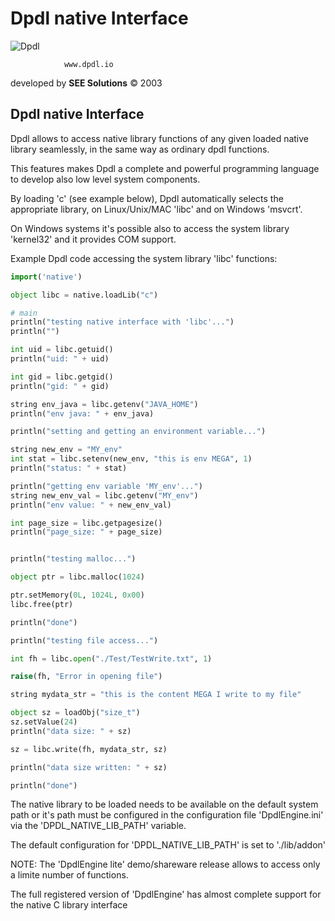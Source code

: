 # Dpdl native Interface

![Dpdl](https://www.dpdl.io/images/dpdl-io.png)

				www.dpdl.io
				

developed by
**SEE Solutions**
&copy; 2003
		

## Dpdl native Interface


Dpdl allows to access native library functions of any given loaded native library seamlessly, in the same way as ordinary dpdl functions.

This features makes Dpdl a complete and powerful programming language to develop also low level system components.

By loading 'c' (see example below), Dpdl automatically selects the appropriate library, on Linux/Unix/MAC 'libc' and on Windows 'msvcrt'.

On Windows systems it's possible also to access the system library 'kernel32' and it provides COM support.

Example Dpdl code accessing the system library 'libc' functions:
```python
import('native')

object libc = native.loadLib("c")

# main
println("testing native interface with 'libc'...")
println("")

int uid = libc.getuid()
println("uid: " + uid)

int gid = libc.getgid()
println("gid: " + gid)

string env_java = libc.getenv("JAVA_HOME")
println("env java: " + env_java)

println("setting and getting an environment variable...")

string new_env = "MY_env"
int stat = libc.setenv(new_env, "this is env MEGA", 1)
println("status: " + stat)

println("getting env variable 'MY_env'...")
string new_env_val = libc.getenv("MY_env")
println("env value: " + new_env_val)

int page_size = libc.getpagesize()
println("page_size: " + page_size)


println("testing malloc...")

object ptr = libc.malloc(1024)

ptr.setMemory(0L, 1024L, 0x00)
libc.free(ptr)

println("done")

println("testing file access...")

int fh = libc.open("./Test/TestWrite.txt", 1)

raise(fh, "Error in opening file")

string mydata_str = "this is the content MEGA I write to my file"

object sz = loadObj("size_t")
sz.setValue(24)
println("data size: " + sz)

sz = libc.write(fh, mydata_str, sz)

println("data size written: " + sz)

println("done")
```

The native library to be loaded needs to be available on the default system path or it's path must be configured in the configuration file 'DpdlEngine.ini' via the 'DPDL_NATIVE_LIB_PATH' variable.

The default configuration for 'DPDL_NATIVE_LIB_PATH' is set to './lib/addon'


NOTE: The 'DpdlEngine lite' demo/shareware release allows to access only a limite number of functions.

The full registered version of 'DpdlEngine' has almost complete support for the native C library interface








